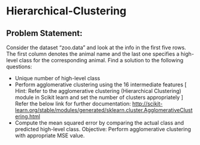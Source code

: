 # Hierarchical-Clustering
## Problem Statement: 
Consider the dataset “zoo.data” and look at the info in the first five rows. The first 
column denotes the animal name and the last one specifies a high-level class for the corresponding animal. 
Find a solution to the following questions:
- Unique number of high-level class
- Perform agglomerative clustering using the 16 intermediate features 
[ Hint: Refer to the agglomerative clustering (Hierarchical Clustering) module in Scikit learn and 
set the number of clusters appropriately ]
Refer the below link for further documentation: 
http://scikit-learn.org/stable/modules/generated/sklearn.cluster.AgglomerativeClustering.html
- Compute the mean squared error by comparing the actual class and predicted high-level class.
Objective: Perform agglomerative clustering with appropriate MSE value.
